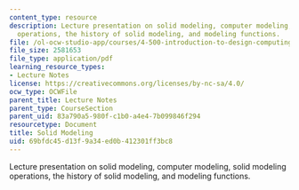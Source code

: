 ```yaml
---
content_type: resource
description: Lecture presentation on solid modeling, computer modeling, solid modeling
  operations, the history of solid modeling, and modeling functions.
file: /ol-ocw-studio-app/courses/4-500-introduction-to-design-computing-fall-2008/69bfdc45d13f9a34ed0b412301ff3bc8_lec2a.pdf
file_size: 2581653
file_type: application/pdf
learning_resource_types:
- Lecture Notes
license: https://creativecommons.org/licenses/by-nc-sa/4.0/
ocw_type: OCWFile
parent_title: Lecture Notes
parent_type: CourseSection
parent_uid: 83a790a5-980f-c1b0-a4e4-7b099846f294
resourcetype: Document
title: Solid Modeling
uid: 69bfdc45-d13f-9a34-ed0b-412301ff3bc8
---
```

Lecture presentation on solid modeling, computer modeling, solid modeling operations, the history of solid modeling, and modeling functions.